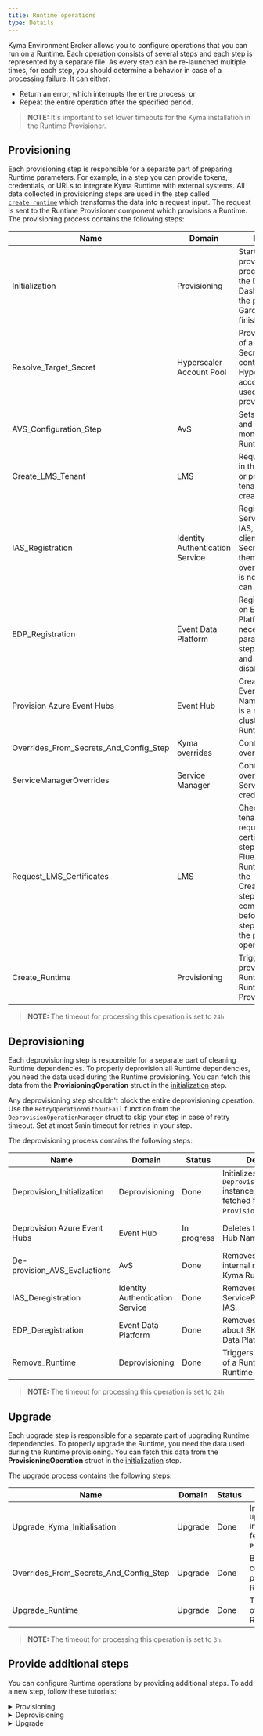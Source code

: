 ```yaml
---
title: Runtime operations
type: Details
---
```


Kyma Environment Broker allows you to configure operations that you can run on a Runtime. Each operation consists of several steps and each step is represented by a separate file. As every step can be re-launched multiple times, for each step, you should determine a behavior in case of a processing failure. It can either:

- Return an error, which interrupts the entire process, or
- Repeat the entire operation after the specified period.

> **NOTE:** It's important to set lower timeouts for the Kyma installation in the Runtime Provisioner.

## Provisioning

Each provisioning step is responsible for a separate part of preparing Runtime parameters. For example, in a step you can provide tokens, credentials, or URLs to integrate Kyma Runtime with external systems. All data collected in provisioning steps are used in the step called [`create_runtime`](https://github.com/kyma-project/control-plane/blob/master/components/kyma-environment-broker/internal/process/provisioning/create_runtime.go) which transforms the data into a request input. The request is sent to the Runtime Provisioner component which provisions a Runtime.
The provisioning process contains the following steps:

| Name                                   | Domain                   | Description                                                                                                                                     | Owner            |
|----------------------------------------|--------------------------|-------------------------------------------------------------------------------------------------------------------------------------------------|------------------|
| Initialization                         | Provisioning             | Starts the provisioning process and asks the Director for the Dashboard URL if the provisioning in Gardener is finished.                                | @jasiu001 (Team Gopher)       |
| Resolve_Target_Secret                  | Hyperscaler Account Pool | Provides the name of a Gardener Secret that contains  Hypescaler account credentials used during cluster provisioning.                                | @koala7659 (Team Framefrog)      |
| AVS_Configuration_Step                 | AvS                      | Sets up external and internal monitoring of Kyma Runtime.                                      | @jasiu001 (Team Gopher)     |
| Create_LMS_Tenant                      | LMS                      | Requests a tenant in the LMS system or provides a tenant ID if it was created before.                                                              | @piotrmiskiewicz (Team Gopher) |
| IAS_Registration                       | Identity Authentication Service | Registers a new ServiceProvider on IAS, generates client ID and Secret, and inserts them to Grafana overrides. This step is not required and can be disabled. | @jasiu001 (Team Gopher) |
| EDP_Registration                       | Event Data Platform      | Registers an SKR on Event Data Platform with the necessary parameters. This step is not required and can be disabled. | @jasiu001 (Team Gopher) |
| Provision Azure Event Hubs             | Event Hub                | Creates the Azure Event Hub Namespace which is a managed Kafka cluster for a Kyma Runtime.                                                       | @anishj0shi (Team SkyDivingTunas)     |
| Overrides_From_Secrets_And_Config_Step | Kyma overrides           | Configures default overrides for Kyma.                                                                                                          | @jasiu001 (Team Gopher)        |
| ServiceManagerOverrides                | Service Manager          | Configures overrides with Service Manager credentials.                                                                                          | Team Gopher        |
| Request_LMS_Certificates               | LMS                      | Checks if the LMS tenant is ready and requests certificates. The step configures Fluent Bit in a Kyma Runtime. It requires the Create_LMS_Tenant step to be completed beforehand. The step does not fail the provisioning operation. | @piotrmiskiewicz (Team Gopher) |
| Create_Runtime                         | Provisioning             | Triggers provisioning of a Runtime in the Runtime Provisioner.                                                                                                       | @jasiu001 (Team Gopher)        |

>**NOTE:** The timeout for processing this operation is set to `24h`.

## Deprovisioning

Each deprovisioning step is responsible for a separate part of cleaning Runtime dependencies. To properly deprovision all Runtime dependencies, you need the data used during the Runtime provisioning. You can fetch this data from the **ProvisioningOperation** struct in the [initialization](https://github.com/kyma-project/control-plane/blob/master/components/kyma-environment-broker/internal/process/deprovisioning/initialisation.go#L46) step.

Any deprovisioning step shouldn't block the entire deprovisioning operation. Use the `RetryOperationWithoutFail` function from the `DeprovisionOperationManager` struct to skip your step in case of retry timeout. Set at most 5min timeout for retries in your step.

The deprovisioning process contains the following steps:

| Name                         | Domain         | Status      | Description                                                                            | Owner     |
|------------------------------|----------------|-------------|----------------------------------------------------------------------------------------|-----------|
| Deprovision_Initialization   | Deprovisioning | Done        | Initializes the `DeprovisioningOperation` instance with data fetched from the `ProvisioningOperation`. | @polskikiel (Team Gopher) |
| Deprovision Azure Event Hubs | Event Hub      | In progress | Deletes the Azure Event Hub Namespace.                                                  | @montaro (Team SkyDivingTunas)   |
| De-provision_AVS_Evaluations | AvS            | Done        | Removes external and internal monitoring of Kyma Runtime.                                                  | @jasiu001 (Team Gopher)  |
| IAS_Deregistration           | Identity Authentication Service | Done | Removes the ServiceProvider from IAS. | @jasiu001 (Team Gopher) |
| EDP_Deregistration           | Event Data Platform | Done | Removes all entries about SKR from Event Data Platform. | @jasiu001 (Team Gopher) |
| Remove_Runtime               | Deprovisioning | Done        | Triggers deprovisioning of a Runtime in the Runtime Provisioner. | @polskikiel (Team Gopher) |

>**NOTE:** The timeout for processing this operation is set to `24h`.

## Upgrade

Each upgrade step is responsible for a separate part of upgrading Runtime dependencies. To properly upgrade the Runtime, you need the data used during the Runtime provisioning. You can fetch this data from the **ProvisioningOperation** struct in the [initialization](https://github.com/kyma-project/control-plane/blob/master/components/kyma-environment-broker/internal/process/kyma_upgrade/initialisation.go) step.

The upgrade process contains the following steps:

| Name                         | Domain         | Status      | Description                                                                            | Owner     |
|------------------------------|----------------|-------------|----------------------------------------------------------------------------------------|-----------|
| Upgrade_Kyma_Initialisation  | Upgrade | Done        | Initializes the `UpgradeOperation` instance with data fetched from the `ProvisioningOperation`. | @ksputo (Team Gopher) |
| Overrides_From_Secrets_And_Config_Step  | Upgrade | Done        | Builds an input configuration that is passed as overrides to Runtime Provisioner. | @ksputo (Team Gopher) |
| Upgrade_Runtime              | Upgrade | Done        | Triggers the upgrade of a Runtime in Runtime Provisioner. | @ksputo (Team Gopher) |

>**NOTE:** The timeout for processing this operation is set to `3h`.

## Provide additional steps

You can configure Runtime operations by providing additional steps. To add a new step, follow these tutorials:

<div tabs name="runtime-provisioning-deprovisioning" group="runtime-provisioning-deprovisioning">
  <details>
  <summary label="provisioning">
  Provisioning
  </summary>

1. Create a new file in [this](https://github.com/kyma-project/control-plane/blob/master/components/kyma-environment-broker/internal/process/provisioning) directory.

2. Implement this interface in your provisioning step:

    ```go
    type Step interface {
        Name() string
        Run(operation internal.ProvisioningOperation, logger logrus.FieldLogger) (internal.ProvisioningOperation, time.Duration, error)
    }
    ```

    - `Name()` method returns the name of the step that is used in logs.
    - `Run()` method implements the functionality of the step. The method receives operations as an argument to which it can add appropriate overrides or save other used variables.


    ```go
    operation.InputCreator.SetOverrides(COMPONENT_NAME, []*gqlschema.ConfigEntryInput{
        {
            Key:   "path.to.key",
            Value: SOME_VALUE,
        },
        {
            Key:    "path.to.secret",
            Value:  SOME_VALUE,
            Secret: ptr.Bool(true),
        },
    })
    ```

    If your functionality contains long-term processes, you can store data in the storage.
    To do this, add this field to the provisioning operation in which you want to save data:

    ```go
    type ProvisioningOperation struct {
        Operation `json:"-"`

        // These fields are serialized to JSON and stored in the storage
        LmsTenantID            string `json:"lms_tenant_id"`
        ProvisioningParameters string `json:"provisioning_parameters"`

        NewFieldFromCustomStep string `json:"new_field_from_custom_step"`    

        // These fields are not stored in the storage
        InputCreator ProvisionerInputCreator `json:"-"`
    }
    ```

    By saving data in the storage, you can check if you already have the necessary data and avoid time-consuming processes. You should always return the modified operation from the method.

    See the example of the step implementation:

    ```go
    package provisioning

    import (
        "encoding/json"
        "net/http"
        "time"

        "github.com/kyma-incubator/compass/components/provisioner/pkg/gqlschema"
        "github.com/kyma-incubator/compass/components/kyma-environment-broker/internal"
        "github.com/kyma-incubator/compass/components/kyma-environment-broker/internal/storage"

        "github.com/sirupsen/logrus"
    )

    type HelloWorldStep struct {
        operationStorage storage.Operations
        client           *http.Client
    }

    type ExternalBodyResponse struct {
        data  string
        token string
    }

    func NewHelloWorldStep(operationStorage storage.Operations, client *http.Client) *HelloWorldStep {
        return &HelloWorldStep{
            operationStorage: operationStorage,
            client:           client,
        }
    }

    func (s *HelloWorldStep) Name() string {
        return "Hello_World"
    }

    // Your step can be repeated in case any other step fails, even if your step has already done its job
    func (s *HelloWorldStep) Run(operation internal.ProvisioningOperation, log *logrus.Entry) (internal.ProvisioningOperation, time.Duration, error) {
        log.Info("Start step")

        // Check whether your step should be run or if its job has been done in the previous iteration
        // All non-save operation data are empty (e.g. InputCreator overrides)

        // Add your logic here

        // Add a call to an external service (optional)
        response, err := s.client.Get("http://example.com")
        if err != nil {
            // Error during a call to an external service may be temporary so you should return time.Duration
            // All steps will be repeated in X seconds/minutes
            return operation, 1 * time.Second, nil
        }
        defer response.Body.Close()

        body := ExternalBodyResponse{}
        err = json.NewDecoder(response.Body).Decode(&body)
        if err != nil {
            log.Errorf("error: %s", err)
            // Handle a process failure by returning an error or time.Duration
        }

        // If a call or any other action is time-consuming, you can save the result in the operation
        // If you need an extra field in the ProvisioningOperation structure, add it first
        // in the step below; beforehand, you can check if a given value already exists in the operation
        operation.HelloWorlds = body.data
        updatedOperation, err := s.operationStorage.UpdateProvisioningOperation(operation)
        if err != nil {
            log.Errorf("error: %s", err)
            // Handle a process failure by returning an error or time.Duration
        }

        // If your step finishes with data which should be added to override used during the Runtime provisioning,
        // add an extra value to operation.InputCreator, then return the updated version of the Application
        updatedOperation.InputCreator.SetOverrides("component-name", []*gqlschema.ConfigEntryInput{
            {
                Key:   "some.key",
                Value: body.token,
            },
        })

        // Return the updated version of the Application
        return *updatedOperation, 0, nil
    }
    ```

3. Add the step to the [`/cmd/broker/main.go`](https://github.com/kyma-project/control-plane/blob/master/components/kyma-environment-broker/cmd/broker/main.go) file:

    ```go
    provisioningSteps := []struct {
   		weight   int
   		step     provisioning.Step
   	}{
   		{
   			weight: 1,
   			step:   provisioning.NewHelloWorldStep(db.Operations(), &http.Client{}),
   		},
    }
    ```

    The weight of the step should be greater than or equal to 1. If you want the step to be performed before a call to the Runtime Provisioner, its weight must be lower than the weight of the `create_runtime` step.

  </details>
  <details>
  <summary label="deprovisioning">
  Deprovisioning
  </summary>

  1. Create a new file in [this](https://github.com/kyma-project/control-plane/blob/master/components/kyma-environment-broker/internal/process/deprovisioning) directory.

2. Implement this interface in your deprovisioning step:

    ```go
    type Step interface {
        Name() string
        Run(operation internal.DeprovisioningOperation, logger logrus.FieldLogger) (internal.DeprovisioningOperation, time.Duration, error)
    }
    ```

    - `Name()` method returns the name of the step that is used in logs.
    - `Run()` method implements the functionality of the step. The method receives operations as an argument to which it can add appropriate overrides or save other used variables.


    If your functionality contains long-term processes, you can store data in the storage.
    To do this, add this field to the deprovisioning operation in which you want to save data:

    ```go
    type DeprovisioningOperation struct {
        Operation `json:"-"`

        // add additional data here
    }
    ```

    By saving data in the storage, you can check if you already have the necessary data and avoid time-consuming processes. You should always return the modified operation from the method.

    See the example of the step implementation:

    ```go
    package deprovisioning

    import (
        "encoding/json"
        "net/http"
        "time"

        "github.com/kyma-incubator/compass/components/provisioner/pkg/gqlschema"
        "github.com/kyma-incubator/compass/components/kyma-environment-broker/internal"
        "github.com/kyma-incubator/compass/components/kyma-environment-broker/internal/storage"

        "github.com/sirupsen/logrus"
    )

    type HelloWorldStep struct {
        operationStorage storage.Operations
        client           *http.Client
    }

    type ExternalBodyResponse struct {
        data  string
        token string
    }

    func NewHelloWorldStep(operationStorage storage.Operations, client *http.Client) *HelloWorldStep {
        return &HelloWorldStep{
            operationStorage: operationStorage,
            client:           client,
        }
    }

    func (s *HelloWorldStep) Name() string {
        return "Hello_World"
    }

    // Your step can be repeated in case any other step fails, even if your step has already done its job
    func (s *HelloWorldStep) Run(operation internal.DeprovisioningOperation, log *logrus.Entry) (internal.DeprovisioningOperation, time.Duration, error) {
        log.Info("Start step")

        // Check whether your step should be run or if its job has been done in the previous iteration
        // All non-save operation data are empty (e.g. InputCreator overrides)

        // Add your logic here

        // Add a call to an external service (optional)
        response, err := s.client.Get("http://example.com")
        if err != nil {
            // Error during a call to an external service may be temporary so you should return time.Duration
            // All steps will be repeated in X seconds/minutes
            return operation, 1 * time.Second, nil
        }
        defer response.Body.Close()

        body := ExternalBodyResponse{}
        err = json.NewDecoder(response.Body).Decode(&body)
        if err != nil {
            log.Errorf("error: %s", err)
            // Handle a process failure by returning an error or time.Duration
        }

        // If a call or any other action is time-consuming, you can save the result in the operation
        // If you need an extra field in the DeprovisioningOperation structure, add it first
        // in the step below; beforehand, you can check if a given value already exists in the operation
        operation.HelloWorlds = body.data
        updatedOperation, err := s.operationStorage.UpdateDeprovisioningOperation(operation)
        if err != nil {
            log.Errorf("error: %s", err)
            // Handle a process failure by returning an error or time.Duration
        }

        // If your step finishes with data which should be added to override used during the Runtime deprovisioning,
        // add an extra value to operation.InputCreator, then return the updated version of the Application
        updatedOperation.InputCreator.SetOverrides("component-name", []*gqlschema.ConfigEntryInput{
            {
                Key:   "some.key",
                Value: body.token,
            },
        })

        // Return the updated version of the Application
        return *updatedOperation, 0, nil
    }
    ```

3. Add the step to the [`/cmd/broker/main.go`](https://github.com/kyma-project/control-plane/blob/master/components/kyma-environment-broker/cmd/broker/main.go) file:

    ```go
    deprovisioningSteps := []struct {
   		weight   int
   		step     deprovisioning.Step
   	}{
   		{
   			weight: 1,
   			step:   deprovisioning.NewHelloWorldStep(db.Operations(), &http.Client{}),
   		},
    }
    ```

    The weight of the step should be greater than or equal to 1. If you want the step to be performed before a call to the Runtime Provisioner, its weight must be lower than the weight of the `remove_runtime` step.

   </details>

  <details>
  <summary label="upgrade">
  Upgrade
  </summary>

  1. Create a new file in [this](https://github.com/kyma-project/control-plane/blob/master/components/kyma-environment-broker/internal/process/kyma_upgrade) directory.

2. Implement this interface in your upgrade step:

    ```go
    type Step interface {
        Name() string
        Run(operation internal.UpgradeOperation, logger logrus.FieldLogger) (internal.UpgradeOperation, time.Duration, error)
    }
    ```

    - `Name()` method returns the name of the step that is used in logs.
    - `Run()` method implements the functionality of the step. The method receives operations as an argument to which it can add appropriate overrides or save other used variables.


    If your functionality contains long-term processes, you can store data in the storage.
    To do this, add this field to the upgrade operation in which you want to save data:

    ```go
    type UpgradeOperation struct {
        Operation `json:"-"`

        // add additional data here
    }
    ```

    By saving data in the storage, you can check if you already have the necessary data and avoid time-consuming processes. You should always return the modified operation from the method.

    See the example of the step implementation:

    ```go
    package upgrade

    import (
        "encoding/json"
        "net/http"
        "time"

        "github.com/kyma-incubator/compass/components/provisioner/pkg/gqlschema"
        "github.com/kyma-incubator/compass/components/kyma-environment-broker/internal"
        "github.com/kyma-incubator/compass/components/kyma-environment-broker/internal/storage"

        "github.com/sirupsen/logrus"
    )

    type HelloWorldStep struct {
        operationStorage storage.Operations
        client           *http.Client
    }

    type ExternalBodyResponse struct {
        data  string
        token string
    }

    func NewHelloWorldStep(operationStorage storage.Operations, client *http.Client) *HelloWorldStep {
        return &HelloWorldStep{
            operationStorage: operationStorage,
            client:           client,
        }
    }

    func (s *HelloWorldStep) Name() string {
        return "Hello_World"
    }

    // Your step can be repeated in case any other step fails, even if your step has already done its job
    func (s *HelloWorldStep) Run(operation internal.UpgradeOperation, log *logrus.Entry) (internal.UpgradeOperation, time.Duration, error) {
        log.Info("Start step")

        // Check whether your step should be run or if its job has been done in the previous iteration
        // All non-save operation data are empty (e.g. InputCreator overrides)

        // Add your logic here

        // Add a call to an external service (optional)
        response, err := s.client.Get("http://example.com")
        if err != nil {
            // Error during a call to an external service may be temporary so you should return time.Duration
            // All steps will be repeated in X seconds/minutes
            return operation, 1 * time.Second, nil
        }
        defer response.Body.Close()

        body := ExternalBodyResponse{}
        err = json.NewDecoder(response.Body).Decode(&body)
        if err != nil {
            log.Errorf("error: %s", err)
            // Handle a process failure by returning an error or time.Duration
        }

        // If a call or any other action is time-consuming, you can save the result in the operation
        // If you need an extra field in the UpgradeOperation structure, add it first
        // in the step below; beforehand, you can check if a given value already exists in the operation
        operation.HelloWorlds = body.data
        updatedOperation, err := s.operationStorage.UpdateUpgradeOperation(operation)
        if err != nil {
            log.Errorf("error: %s", err)
            // Handle a process failure by returning an error or time.Duration
        }

        // If your step finishes with data which should be added to override used during the Runtime upgrade,
        // add an extra value to operation.InputCreator, then return the updated version of the Application
        updatedOperation.InputCreator.SetOverrides("component-name", []*gqlschema.ConfigEntryInput{
            {
                Key:   "some.key",
                Value: body.token,
            },
        })

        // Return the updated version of the Application
        return *updatedOperation, 0, nil
    }
    ```

3. Add the step to the [`/cmd/broker/main.go`](https://github.com/kyma-project/control-plane/blob/master/components/kyma-environment-broker/cmd/broker/main.go) file:

    ```go
    upgradeSteps := []struct {
   		weight   int
   		step     upgrade_kyma.Step
   	}{
   		{
   			weight: 1,
   			step:   upgrade_kyma.NewHelloWorldStep(db.Operations(), &http.Client{}),
   		},
    }
    ```

   </details>
</div>

